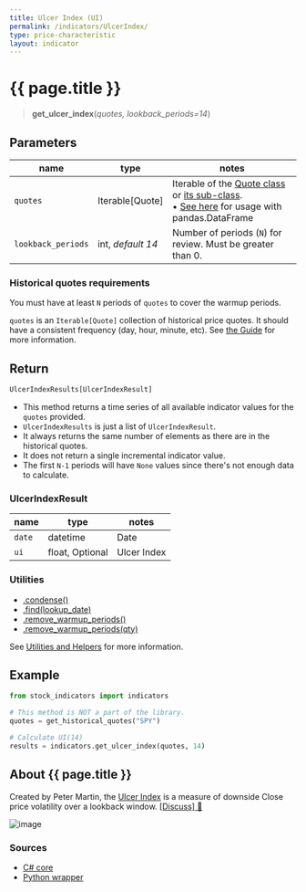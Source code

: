 ```yaml
---
title: Ulcer Index (UI)
permalink: /indicators/UlcerIndex/
type: price-characteristic
layout: indicator
---
```


# {{ page.title }}

><span class="indicator-syntax">**get_ulcer_index**(*quotes, lookback_periods=14*)</span>

## Parameters

| name | type | notes
| -- |-- |--
| `quotes` | Iterable[Quote] | Iterable of the [Quote class]({{site.baseurl}}/guide/#historical-quotes) or [its sub-class]({{site.baseurl}}/guide/#using-custom-quote-classes). <br><span class='qna-dataframe'> • [See here]({{site.baseurl}}/guide/#using-pandasdataframe) for usage with pandas.DataFrame</span>
| `lookback_periods` | int, *default 14* | Number of periods (`N`) for review.  Must be greater than 0.

### Historical quotes requirements

You must have at least `N` periods of `quotes` to cover the warmup periods.

`quotes` is an `Iterable[Quote]` collection of historical price quotes.  It should have a consistent frequency (day, hour, minute, etc).  See [the Guide]({{site.baseurl}}/guide/#historical-quotes) for more information.

## Return

```python
UlcerIndexResults[UlcerIndexResult]
```

- This method returns a time series of all available indicator values for the `quotes` provided.
- `UlcerIndexResults` is just a list of `UlcerIndexResult`.
- It always returns the same number of elements as there are in the historical quotes.
- It does not return a single incremental indicator value.
- The first `N-1` periods will have `None` values since there's not enough data to calculate.

### UlcerIndexResult

| name | type | notes
| -- |-- |--
| `date` | datetime | Date
| `ui` | float, Optional | Ulcer Index

### Utilities

- [.condense()]({{site.baseurl}}/utilities#condense)
- [.find(lookup_date)]({{site.baseurl}}/utilities#find-indicator-result-by-date)
- [.remove_warmup_periods()]({{site.baseurl}}/utilities#remove-warmup-periods)
- [.remove_warmup_periods(qty)]({{site.baseurl}}/utilities#remove-warmup-periods)

See [Utilities and Helpers]({{site.baseurl}}/utilities#utilities-for-indicator-results) for more information.

## Example

```python
from stock_indicators import indicators

# This method is NOT a part of the library.
quotes = get_historical_quotes("SPY")

# Calculate UI(14)
results = indicators.get_ulcer_index(quotes, 14)
```

## About {{ page.title }}

Created by Peter Martin, the [Ulcer Index](https://en.wikipedia.org/wiki/Ulcer_index) is a measure of downside Close price volatility over a lookback window.
[[Discuss] &#128172;]({{site.dotnet.repo}}/discussions/232 "Community discussion about this indicator")

![image]({{site.dotnet.charts}}/UlcerIndex.png)

### Sources

- [C# core]({{site.dotnet.src}}/s-z/UlcerIndex/UlcerIndex.Series.cs)
- [Python wrapper]({{site.python.src}}/ulcer_index.py)
